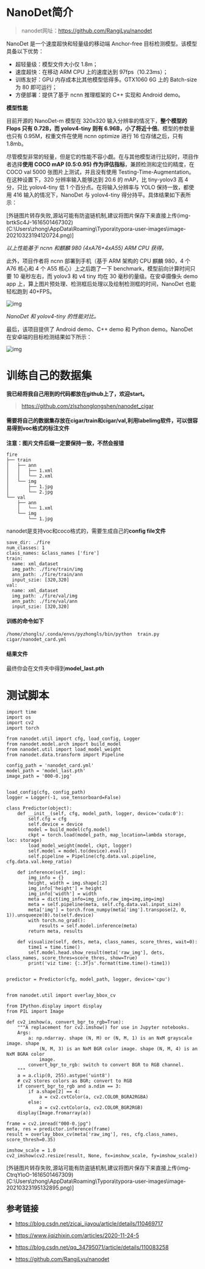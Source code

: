 # NanoDet简介

> nanodet网址：https://github.com/RangiLyu/nanodet



NanoDet 是一个速度超快和轻量级的移动端 Anchor-free 目标检测模型。该模型具备以下优势：

- 超轻量级：模型文件大小仅 1.8m；
- 速度超快：在移动 ARM CPU 上的速度达到 97fps（10.23ms）；
- 训练友好：GPU 内存成本比其他模型低得多。GTX1060 6G 上的 Batch-size 为 80 即可运行；
- 方便部署：提供了基于 ncnn 推理框架的 C++ 实现和 Android demo。

**模型性能**

目前开源的 NanoDet-m 模型在 320x320 输入分辨率的情况下，**整个模型的 Flops 只有 0.72B，而 yolov4-tiny 则有 6.96B，小了将近十倍**。模型的参数量也只有 0.95M，权重文件在使用 ncnn optimize 进行 16 位存储之后，只有 1.8mb。

尽管模型非常的轻量，但是它的性能不容小觑。在与其他模型进行比较时，项目作者选择**使用 COCO mAP (0.5:0.95) 作为评估指标**，兼顾检测和定位的精度，在 COCO val 5000 张图片上测试，并且没有使用 Testing-Time-Augmentation。在这种设置下，320 分辨率输入能够达到 20.6 的 mAP，比 tiny-yolov3 高 4 分，只比 yolov4-tiny 低 1 个百分点。在将输入分辨率与 YOLO 保持一致，都使用 416 输入的情况下，NanoDet 与 yolov4-tiny 得分持平。具体结果如下表所示：

[外链图片转存失败,源站可能有防盗链机制,建议将图片保存下来直接上传(img-brtkSc4J-1616501467302)(C:\Users\zhong\AppData\Roaming\Typora\typora-user-images\image-20210323194120724.png)]

*以上性能基于 ncnn 和麒麟 980 (4xA76+4xA55) ARM CPU 获得。*

此外，项目作者将 ncnn 部署到手机（基于 ARM 架构的 CPU 麒麟 980，4 个 A76 核心和 4 个 A55 核心）上之后跑了一下 benchmark，模型前向计算时间只要 10 毫秒左右，而 yolov3 和 v4 tiny 均在 30 毫秒的量级。在安卓摄像头 demo app 上，算上图片预处理、检测框后处理以及绘制检测框的时间，NanoDet 也能轻松跑到 40+FPS。

![img](https://img-blog.csdnimg.cn/img_convert/723b446c19f04f01a324466f917a1648.png)

*NanoDet 和 yolov4-tiny 的性能对比。*

最后，该项目提供了 Android demo、C++ demo 和 Python demo。NanoDet 在安卓端的目标检测结果如下所示：

![img](https://img-blog.csdnimg.cn/img_convert/7a49a2a40d9d3d2a5c698cc467485cd6.png)



# 训练自己的数据集

**我已经将我自己用到的代码都放在github上了，欢迎start。**

> https://github.com/zlszhonglongshen/nanodet_cigar



#### 需要将自己的数据集存放在cigar/train和cigar/val,利用labelimg软件，可以很容易得到voc格式的标注文件

**注意：图片文件后缀一定要保持一致，不然会报错**

```
fire
├── train
│   ├── ann
│   │   ├── 1.xml
│   │   └── 2.xml
│   └── img
│       ├── 1.jpg
│       └── 2.jpg
└── val
    ├── ann
    │   └── 1.xml
    └── img
        └── 1.jpg
```

nanodet是支持voc和coco格式的，需要生成自己的**config file文件**

```
save_dir: ./fire
num_classes: 1
class_names: &class_names ['fire']
train:
  name: xml_dataset
  img_path: ./fire/train/img
  ann_path: ./fire/train/ann
  input_szie: [320,320]
val:
  name: xml_dataset
  img_path: ./fire/val/img
  ann_path: ./fire/val/ann
  input_szie: [320,320]
```

#### 训练的命令如下

```
/home/zhongls/.conda/envs/pyzhongls/bin/python  train.py  cigar/nanodet_card.yml
```

#### 结果文件

最终你会在文件夹中得到**model_last.pth**

# 测试脚本

```
import time
import os
import cv2
import torch

from nanodet.util import cfg, load_config, Logger
from nanodet.model.arch import build_model
from nanodet.util import load_model_weight
from nanodet.data.transform import Pipeline

config_path = 'nanodet_card.yml'
model_path = 'model_last.pth'
image_path = '000-0.jpg'


load_config(cfg, config_path)
logger = Logger(-1, use_tensorboard=False)

class Predictor(object):
    def __init__(self, cfg, model_path, logger, device='cuda:0'):
        self.cfg = cfg
        self.device = device
        model = build_model(cfg.model)
        ckpt = torch.load(model_path, map_location=lambda storage, loc: storage)
        load_model_weight(model, ckpt, logger)
        self.model = model.to(device).eval()
        self.pipeline = Pipeline(cfg.data.val.pipeline, cfg.data.val.keep_ratio)

    def inference(self, img):
        img_info = {}
        height, width = img.shape[:2]
        img_info['height'] = height
        img_info['width'] = width
        meta = dict(img_info=img_info,raw_img=img,img=img)
        meta = self.pipeline(meta, self.cfg.data.val.input_size)
        meta['img'] = torch.from_numpy(meta['img'].transpose(2, 0, 1)).unsqueeze(0).to(self.device)
        with torch.no_grad():
            results = self.model.inference(meta)
        return meta, results

    def visualize(self, dets, meta, class_names, score_thres, wait=0):
        time1 = time.time()
        self.model.head.show_result(meta['raw_img'], dets, class_names, score_thres=score_thres, show=True)
        print('viz time: {:.3f}s'.format(time.time()-time1))
        
        
predictor = Predictor(cfg, model_path, logger, device='cpu')


from nanodet.util import overlay_bbox_cv

from IPython.display import display
from PIL import Image

def cv2_imshow(a, convert_bgr_to_rgb=True):
    """A replacement for cv2.imshow() for use in Jupyter notebooks.
    Args:
        a: np.ndarray. shape (N, M) or (N, M, 1) is an NxM grayscale image. shape
            (N, M, 3) is an NxM BGR color image. shape (N, M, 4) is an NxM BGRA color
            image.
        convert_bgr_to_rgb: switch to convert BGR to RGB channel.
    """
    a = a.clip(0, 255).astype('uint8')
    # cv2 stores colors as BGR; convert to RGB
    if convert_bgr_to_rgb and a.ndim == 3:
        if a.shape[2] == 4:
            a = cv2.cvtColor(a, cv2.COLOR_BGRA2RGBA)
        else:
            a = cv2.cvtColor(a, cv2.COLOR_BGR2RGB)
    display(Image.fromarray(a))

frame = cv2.imread("000-0.jpg")
meta, res = predictor.inference(frame)
result = overlay_bbox_cv(meta['raw_img'], res, cfg.class_names, score_thresh=0.35)

imshow_scale = 1.0
cv2_imshow(cv2.resize(result, None, fx=imshow_scale, fy=imshow_scale))

```

[外链图片转存失败,源站可能有防盗链机制,建议将图片保存下来直接上传(img-CtrqYIoO-1616501467309)(C:\Users\zhong\AppData\Roaming\Typora\typora-user-images\image-20210323195132895.png)]



## 参考链接

* https://blog.csdn.net/zicai_jiayou/article/details/110469717
* https://www.jiqizhixin.com/articles/2020-11-24-5
* https://blog.csdn.net/qq_34795071/article/details/110083258

* https://github.com/RangiLyu/nanodet